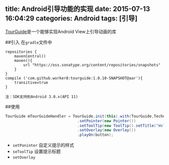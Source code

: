 title: Android引导功能的实现
date: 2015-07-13 16:04:29
categories: Android
tags: [引导]
---
[TourGuide](https://github.com/worker8/TourGuide)是一个能够实现Android View上引导动画的库
<!--more-->
##引入
在`gradle`文件中
```
repositories {
    mavenCentral()
    maven(){
        url "https://oss.sonatype.org/content/repositories/snapshots"
    }
}
compile ('com.github.worker8:tourguide:1.0.10-SNAPSHOT@aar'){
    transitive=true
}
```
	
	注：SDK支持到Android 3.0.x(API 11)

##使用
```java
TourGuide mTourGuideHandler = TourGuide,init(this).with(TourGuide,Technique,Click)
								.setPointer(new Pointer())
								.setToolTip(new ToolTip().setTitle("Welcome!").setDescription("Get Started to begin..."))
								.setOverlay(new Overlay())
								.playOn(button);
```
- `setPoninter` 自定义提示的样式
- `seToolTip` 设置提示标题
- `setOverlay` 